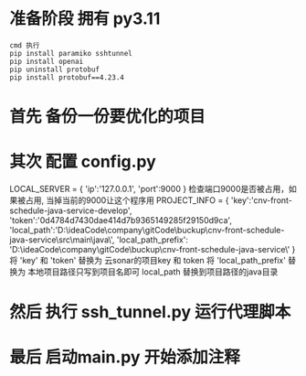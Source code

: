 # 准备阶段 拥有 py3.11 
    cmd 执行 
    pip install paramiko sshtunnel
    pip install openai
    pip uninstall protobuf 
    pip install protobuf==4.23.4 
# 首先 备份一份要优化的项目
# 其次 配置 config.py
LOCAL_SERVER = {
    'ip':'127.0.0.1',
    'port':9000
}
检查端口9000是否被占用，如果被占用, 当掉当前的9000让这个程序用
PROJECT_INFO = {
    'key':'cnv-front-schedule-java-service-develop',
    'token':'0d4784d7430dae414d7b9365149285f29150d9ca',
    'local_path':'D:\ideaCode\company\gitCode\\buckup\cnv-front-schedule-java-service\\src\main\java\\',
    'local_path_prefix': 'D:\ideaCode\company\gitCode\\buckup\cnv-front-schedule-java-service\\'
}
将 'key' 和 'token' 替换为 云sonar的项目key 和 token
将 'local_path_prefix' 替换为 本地项目路径只写到项目名即可
local_path 替换到项目路径的java目录
# 然后 执行 ssh_tunnel.py 运行代理脚本
# 最后 启动main.py 开始添加注释